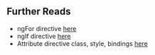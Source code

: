 ## Further Reads
- ngFor directive [here](https://v11.angular.io/api/common/NgForOf)
- ngIf directive [here](https://v11.angular.io/api/common/NgIf)
- Attribute directive class, style, bindings [here](https://v11.angular.io/guide/attribute-binding)